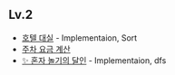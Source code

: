 
## Lv.2

- [호텔 대실](/Programmers/problems/LV2/%ED%98%B8%ED%85%94%20%EB%8C%80%EC%8B%A4.swift) - Implementaion, Sort
- [주차 요금 계산](/Programmers/problems/LV2/주차_요금_계산.swift)
- [✨ 혼자 놀기의 달인](/Programmers/problems/LV2/%ED%98%BC%EC%9E%90_%EB%86%80%EA%B8%B0%EC%9D%98_%EB%8B%AC%EC%9D%B8.swift) - Implementaion, dfs